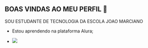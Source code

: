 ## BOAS VINDAS AO MEU PERFIL 🦈

SOU ESTUDANTE DE TECNOLOGIA DA ESCOLA JOAO MARCIANO 

- Estou aprendendo na plataforma Alura;

- ![](https://tenor.com/pt-BR/view/funny-bouncy-car-gif-23109262)
